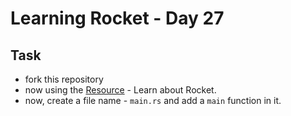 # Learning Rocket - Day 27

## Task

- fork this repository
- now using the [Resource](https://rocket.rs/v0.4/guide/) - Learn about Rocket.
- now, create a file name - `main.rs` and add a `main` function in it.
